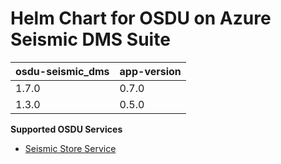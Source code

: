 # Helm Chart for OSDU on Azure Seismic DMS Suite

| osdu-seismic_dms  | app-version  |
| ----------------- | ----------   |
| 1.7.0             | 0.7.0        |
| 1.3.0             | 0.5.0        |


__Supported OSDU Services__

- [Seismic Store Service](https://community.opengroup.org/osdu/platform/domain-data-mgmt-services/seismic/seismic-dms-suite/seismic-store-service)
